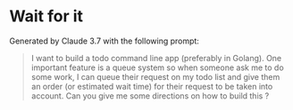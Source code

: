 # Wait for it

Generated by Claude 3.7 with the following prompt:

> I want to build a todo command line app (preferably in Golang).
One important feature is a queue system so when someone ask me to do some work, I can queue their request on my todo list and give them an order (or estimated wait time) for their request to be taken into account. Can you give me some directions on how to build this ?

